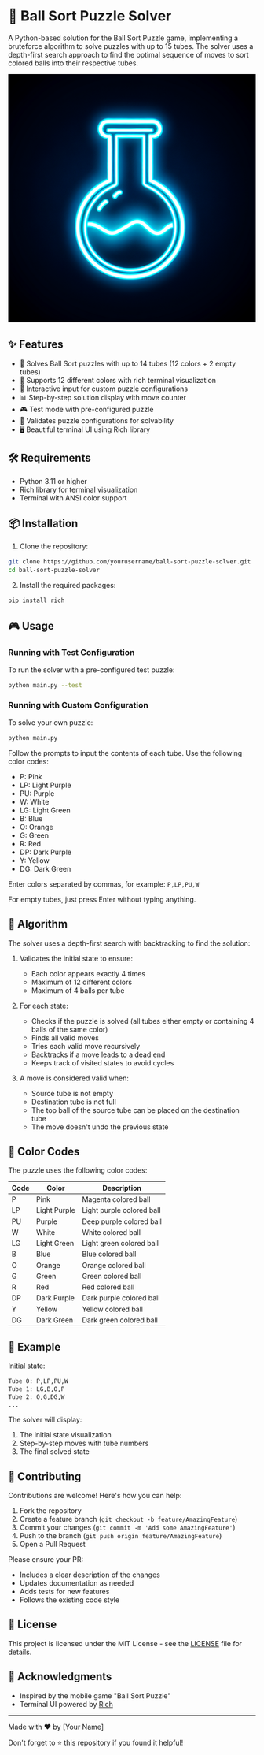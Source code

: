 # 🧩 Ball Sort Puzzle Solver

A Python-based solution for the Ball Sort Puzzle game, implementing a bruteforce algorithm to solve puzzles with up to 15 tubes. The solver uses a depth-first search approach to find the optimal sequence of moves to sort colored balls into their respective tubes.

![Ball Sort Puzzle](generated-icon.png)

## ✨ Features

- 🎯 Solves Ball Sort puzzles with up to 14 tubes (12 colors + 2 empty tubes)
- 🎨 Supports 12 different colors with rich terminal visualization
- 🔄 Interactive input for custom puzzle configurations
- 📊 Step-by-step solution display with move counter
- 🎮 Test mode with pre-configured puzzle
- 🎯 Validates puzzle configurations for solvability
- 🖥️ Beautiful terminal UI using Rich library

## 🛠️ Requirements

- Python 3.11 or higher
- Rich library for terminal visualization
- Terminal with ANSI color support

## 📦 Installation

1. Clone the repository:
```bash
git clone https://github.com/yourusername/ball-sort-puzzle-solver.git
cd ball-sort-puzzle-solver
```

2. Install the required packages:
```bash
pip install rich
```

## 🎮 Usage

### Running with Test Configuration

To run the solver with a pre-configured test puzzle:

```bash
python main.py --test
```

### Running with Custom Configuration

To solve your own puzzle:

```bash
python main.py
```

Follow the prompts to input the contents of each tube. Use the following color codes:

- P: Pink
- LP: Light Purple
- PU: Purple
- W: White
- LG: Light Green
- B: Blue
- O: Orange
- G: Green
- R: Red
- DP: Dark Purple
- Y: Yellow
- DG: Dark Green

Enter colors separated by commas, for example: `P,LP,PU,W`

For empty tubes, just press Enter without typing anything.

## 🧮 Algorithm

The solver uses a depth-first search with backtracking to find the solution:

1. Validates the initial state to ensure:
   - Each color appears exactly 4 times
   - Maximum of 12 different colors
   - Maximum of 4 balls per tube

2. For each state:
   - Checks if the puzzle is solved (all tubes either empty or containing 4 balls of the same color)
   - Finds all valid moves
   - Tries each valid move recursively
   - Backtracks if a move leads to a dead end
   - Keeps track of visited states to avoid cycles

3. A move is considered valid when:
   - Source tube is not empty
   - Destination tube is not full
   - The top ball of the source tube can be placed on the destination tube
   - The move doesn't undo the previous state

## 🎨 Color Codes

The puzzle uses the following color codes:

| Code | Color | Description |
|------|-------|-------------|
| P | Pink | Magenta colored ball |
| LP | Light Purple | Light purple colored ball |
| PU | Purple | Deep purple colored ball |
| W | White | White colored ball |
| LG | Light Green | Light green colored ball |
| B | Blue | Blue colored ball |
| O | Orange | Orange colored ball |
| G | Green | Green colored ball |
| R | Red | Red colored ball |
| DP | Dark Purple | Dark purple colored ball |
| Y | Yellow | Yellow colored ball |
| DG | Dark Green | Dark green colored ball |

## 📝 Example

Initial state:
```
Tube 0: P,LP,PU,W
Tube 1: LG,B,O,P
Tube 2: O,G,DG,W
...
```

The solver will display:
1. The initial state visualization
2. Step-by-step moves with tube numbers
3. The final solved state

## 🤝 Contributing

Contributions are welcome! Here's how you can help:

1. Fork the repository
2. Create a feature branch (`git checkout -b feature/AmazingFeature`)
3. Commit your changes (`git commit -m 'Add some AmazingFeature'`)
4. Push to the branch (`git push origin feature/AmazingFeature`)
5. Open a Pull Request

Please ensure your PR:
- Includes a clear description of the changes
- Updates documentation as needed
- Adds tests for new features
- Follows the existing code style

## 📄 License

This project is licensed under the MIT License - see the [LICENSE](LICENSE) file for details.

## 🙏 Acknowledgments

- Inspired by the mobile game "Ball Sort Puzzle"
- Terminal UI powered by [Rich](https://github.com/Textualize/rich)

---

Made with ❤️ by [Your Name]

Don't forget to ⭐ this repository if you found it helpful!
